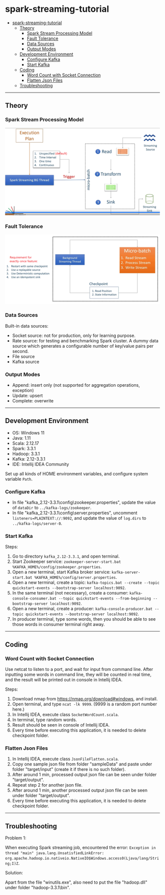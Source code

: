 # spark-streaming-tutorial

- [spark-streaming-tutorial](#spark-streaming-tutorial)
  - [Theory](#theory)
    - [Spark Stream Processing Model](#spark-stream-processing-model)
    - [Fault Tolerance](#fault-tolerance)
    - [Data Sources](#data-sources)
    - [Output Modes](#output-modes)
  - [Development Environment](#development-environment)
    - [Configure Kafka](#configure-kafka)
    - [Start Kafka](#start-kafka)
  - [Coding](#coding)
    - [Word Count with Socket Connection](#word-count-with-socket-connection)
    - [Flatten Json Files](#flatten-json-files)
  - [Troubleshooting](#troubleshooting)

---

## Theory

### Spark Stream Processing Model

![spark-stream-processing-model.png](img/spark-stream-processing-model.png)

### Fault Tolerance

![spark-streaming-fault-tolerance.png](img/spark-streaming-fault-tolerance.png)

### Data Sources 

Built-in data sources:

- Socket source: not for production, only for learning purpose.
- Rate source: for testing and benchmarking Spark cluster. A dummy data source which generates a configurable number of key/value pairs per second.
- File source
- Kafka source

### Output Modes

- Append: insert only (not supported for aggregation operations, exception)
- Update: upsert
- Complete: overwrite

---

## Development Environment

- OS: Windows 11
- Java: 1.11
- Scala: 2.12.17
- Spark: 3.3.1
- Hadoop: 3.3.1
- Kafka: 2.12-3.3.1
- IDE: Intellij IDEA Community

Set up all kinds of HOME environment variables, and configure system variable `Path`.

### Configure Kafka

- In file "kafka_2.12-3.3.1\config\zookeeper.properties", update the value of `dataDir` to `../kafka-logs/zookeeper`.
- In file "kafka_2.12-3.3.1\config\server.properties", uncomment `listeners=PLAINTEXT://:9092`, and update the value of `log.dirs` to `../kafka-logs/server-0`.

### Start Kafka

Steps: 

1. Go to directory `kafka_2.12-3.3.1`, and open terminal.  
2. Start Zookeeper service: `zookeeper-server-start.bat %KAFKA_HOME%/config/zookeeper.properties`. 
3. Open a new terminal, start Kafka broker service: `kafka-server-start.bat %KAFKA_HOME%/config/server.properties`. 
4. Open a new terminal, create a topic: `kafka-topics.bat --create --topic quickstart-events --bootstrap-server localhost:9092`.
5. In the same terminal (not necessary), create a consumer: `kafka-console-consumer.bat --topic quickstart-events --from-beginning --bootstrap-server localhost:9092`.
6. Open a new terminal, create a producer: `kafka-console-producer.bat --topic quickstart-events --bootstrap-server localhost:9092`.
7. In producer terminal, type some words, then you should be able to see those words in consumer terminal right away.

---

## Coding

### Word Count with Socket Connection

Use netcat to listen to a port, and wait for input from command line. After inputting some words in command line, they will be counted in real time, and the result will be printed out in console in Intellij IDEA.

Steps: 

1. Download nmap from https://nmap.org/download#windows, and install. 
2. Open terminal, and type `ncat -lk 9999`. (9999 is a random port number here.)
3. In Intellij IDEA, execute class `SocketWordCount.scala`.
4. In terminal, type random words. 
5. Result should be seen in console of Intellij IDEA.
6. Every time before executing this application, it is needed to delete checkpoint folder.

### Flatten Json Files

1. In Intellij IDEA, execute class `JsonFileFlatten.scala`. 
2. Copy one sample json file from folder "sampleData" and paste under folder "target/input" (create it if there is no such folder).
3. After around 1 min, processed output json file can be seen under folder "target/output".
4. Repeat step 2 for another json file. 
5. After around 1 min, another processed output json file can be seen under folder "target/output".
6. Every time before executing this application, it is needed to delete checkpoint folder.

---

## Troubleshooting

Problem 1:

When executing Spark streaming job, encountered the error: `Exception in thread "main" java.lang.UnsatisfiedLinkError: org.apache.hadoop.io.nativeio.NativeIO$Windows.access0(Ljava/lang/String;I)Z`.

Solution: 

Apart from the file "winutils.exe", also need to put the file "hadoop.dll" under folder "hadoop-3.3.1\bin".
